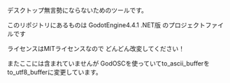 デスクトップ無言勢にならないためのツールです。

このリポジトリにあるものは
GodotEngine4.4.1 .NET版
のプロジェクトファイルです

ライセンスはMITライセンスなので
どんどん改変してください！

またここには含まれていませんが
GodOSCを使っていてto_ascii_bufferをto_utf8_bufferに変更しています。
